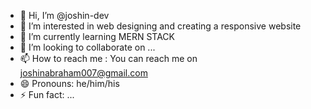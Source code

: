 - 👋 Hi, I’m @joshin-dev
- 👀 I’m interested in web designing and creating a responsive website
- 🌱 I’m currently learning MERN STACK 
- 💞️ I’m looking to collaborate on ...
- 📫 How to reach me : You can reach me on joshinabraham007@gmail.com
- 😄 Pronouns: he/him/his
- ⚡ Fun fact: ...

<!---
joshin-dev/joshin-dev is a ✨ special ✨ repository because its `README.md` (this file) appears on your GitHub profile.
You can click the Preview link to take a look at your changes.
--->
